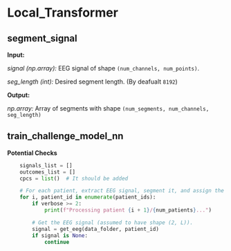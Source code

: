 # Local_Transformer
## segment_signal

**Input:**

*signal (np.array):* EEG signal of shape `(num_channels, num_points)`.

*seg_length (int):* Desired segment length. (By deafualt `8192`)

**Output:**

*np.array:* Array of segments with shape `(num_segments, num_channels, seg_length)`


## train_challenge_model_nn

**Potential Checks**

```python
    signals_list = [] 
    outcomes_list = []
    cpcs = list()  # It should be added

    # For each patient, extract EEG signal, segment it, and assign the same outcome to all segments.
    for i, patient_id in enumerate(patient_ids):
        if verbose >= 2:
            print(f"Processing patient {i + 1}/{num_patients}...")

        # Get the EEG signal (assumed to have shape (2, L)).
        signal = get_eeg(data_folder, patient_id)
        if signal is None:
            continue
```
